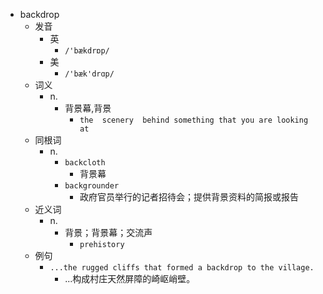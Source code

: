 - backdrop
  - 发音
    - 英
      - `/'bækdrɒp/`
    - 美
      - `/'bæk'drɑp/`
  - 词义
    - n.
      - 背景幕,背景
        - `the  scenery  behind something that you are looking at`
  - 同根词
    - n.
      - `backcloth`
        - 背景幕
      - `backgrounder`
        - 政府官员举行的记者招待会；提供背景资料的简报或报告
  - 近义词
    - n.
      - 背景；背景幕；交流声
        - `prehistory`
  - 例句
    - `...the rugged cliffs that formed a backdrop to the village.`
      - ...构成村庄天然屏障的崎岖峭壁。

